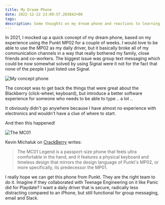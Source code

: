 ```yaml
---
title: My Dream Phone
date: 2022-12-22 23:09:57.203842+00
tags: 
description: Some thoughts on my dream phone and reactions to learning about the Punkt MC01 Legend
---
```

In 2021, I mocked up a quick concept of my dream phone, based on my experience using the Punkt MP02 for a couple of weeks. I would love to be able to use the MP02 as my daily driver, but it basically broke all of my communication channels in a way that really bothered my family, close friends and co-workers. The biggest issue was group text messaging which could be now somewhat solved by using Signal were it not for the fact that none of the people I just listed use Signal.

![My concept phone](https://guzchhprwtwnbpvtcnhj.supabase.co/storage/v1/object/public/web-images/dream-phone-concept.png?t=2022-12-22T22%3A58%3A00.758Z)

The concept was to get back the things that were great about the Blackberry (click-wheel, keyboard), but introduce a better software experience for someone who needs to be able to type .. a lot ..

It obviously didn't go anywhere because I have almost no experience with electronics and wouldn't have a clue of where to start.

And then this happened!

![The MC01](https://guzchhprwtwnbpvtcnhj.supabase.co/storage/v1/object/public/web-images/punkt-mc01-legend-screen-on-pocket.jpeg?t=2022-12-22T23%3A00%3A52.093Z)

Kevin Michaluk on [CrackBerry](https://crackberry.com/exclusive-punkt-mc01-legend-post-blackberry-qwerty-phone-your-thumbs-deserve) writes:

> The MC01 Legend is a passport-size phone that feels ultra comfortable in the hand, and it features a physical keyboard and timeless design that mirrors the design language of Punkt's MP02, or more specifically, its predecessor the MP01.

I really hope we can get this phone from Punkt. They are the right team to do it. Imagine if they collaborated with Teenage Engineering on it like Panic did for Playdate? I want a daily driver that is secure, radically less distracting compared to an iPhone, but still functional for group messaging, email and Slack.